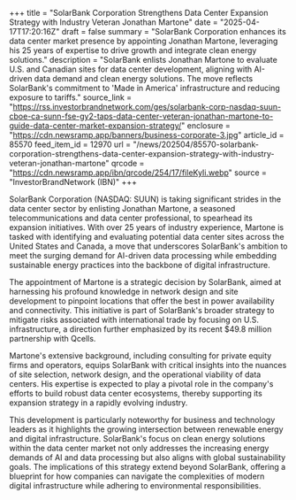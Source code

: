 +++
title = "SolarBank Corporation Strengthens Data Center Expansion Strategy with Industry Veteran Jonathan Martone"
date = "2025-04-17T17:20:16Z"
draft = false
summary = "SolarBank Corporation enhances its data center market presence by appointing Jonathan Martone, leveraging his 25 years of expertise to drive growth and integrate clean energy solutions."
description = "SolarBank enlists Jonathan Martone to evaluate U.S. and Canadian sites for data center development, aligning with AI-driven data demand and clean energy solutions. The move reflects SolarBank's commitment to 'Made in America' infrastructure and reducing exposure to tariffs."
source_link = "https://rss.investorbrandnetwork.com/ges/solarbank-corp-nasdaq-suun-cboe-ca-sunn-fse-gy2-taps-data-center-veteran-jonathan-martone-to-guide-data-center-market-expansion-strategy/"
enclosure = "https://cdn.newsramp.app/banners/business-corporate-3.jpg"
article_id = 85570
feed_item_id = 12970
url = "/news/202504/85570-solarbank-corporation-strengthens-data-center-expansion-strategy-with-industry-veteran-jonathan-martone"
qrcode = "https://cdn.newsramp.app/ibn/qrcode/254/17/fileKyIi.webp"
source = "InvestorBrandNetwork (IBN)"
+++

<p>SolarBank Corporation (NASDAQ: SUUN) is taking significant strides in the data center sector by enlisting Jonathan Martone, a seasoned telecommunications and data center professional, to spearhead its expansion initiatives. With over 25 years of industry experience, Martone is tasked with identifying and evaluating potential data center sites across the United States and Canada, a move that underscores SolarBank's ambition to meet the surging demand for AI-driven data processing while embedding sustainable energy practices into the backbone of digital infrastructure.</p><p>The appointment of Martone is a strategic decision by SolarBank, aimed at harnessing his profound knowledge in network design and site development to pinpoint locations that offer the best in power availability and connectivity. This initiative is part of SolarBank's broader strategy to mitigate risks associated with international trade by focusing on U.S. infrastructure, a direction further emphasized by its recent $49.8 million partnership with Qcells.</p><p>Martone's extensive background, including consulting for private equity firms and operators, equips SolarBank with critical insights into the nuances of site selection, network design, and the operational viability of data centers. His expertise is expected to play a pivotal role in the company's efforts to build robust data center ecosystems, thereby supporting its expansion strategy in a rapidly evolving industry.</p><p>This development is particularly noteworthy for business and technology leaders as it highlights the growing intersection between renewable energy and digital infrastructure. SolarBank's focus on clean energy solutions within the data center market not only addresses the increasing energy demands of AI and data processing but also aligns with global sustainability goals. The implications of this strategy extend beyond SolarBank, offering a blueprint for how companies can navigate the complexities of modern digital infrastructure while adhering to environmental responsibilities.</p>